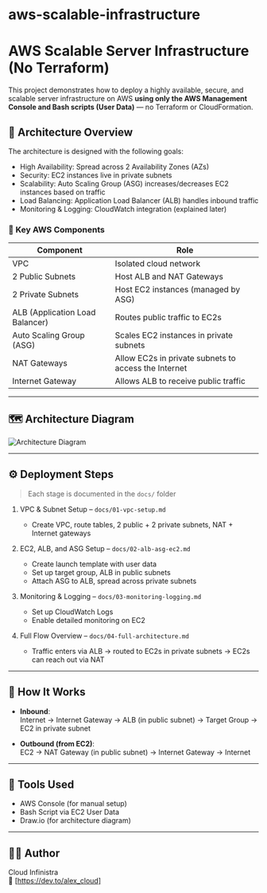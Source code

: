 # aws-scalable-infrastructure

# AWS Scalable Server Infrastructure (No Terraform)

This project demonstrates how to deploy a highly available, secure, and scalable server infrastructure on AWS **using only the AWS Management Console and Bash scripts (User Data)** — no Terraform or CloudFormation.

## 🧱 Architecture Overview

The architecture is designed with the following goals:
- High Availability: Spread across 2 Availability Zones (AZs)
- Security: EC2 instances live in private subnets
- Scalability: Auto Scaling Group (ASG) increases/decreases EC2 instances based on traffic
- Load Balancing: Application Load Balancer (ALB) handles inbound traffic
- Monitoring & Logging: CloudWatch integration (explained later)

### 🔧 Key AWS Components
| Component          | Role                                                   |
|--------------------|--------------------------------------------------------|
| VPC          | Isolated cloud network                                 |
| 2 Public Subnets | Host ALB and NAT Gateways                            |
| 2 Private Subnets | Host EC2 instances (managed by ASG)                 |
| ALB (Application Load Balancer) | Routes public traffic to EC2s       |
| Auto Scaling Group (ASG) | Scales EC2 instances in private subnets     |
| NAT Gateways   | Allow EC2s in private subnets to access the Internet   |
| Internet Gateway | Allows ALB to receive public traffic                 |

---

## 🗺️ Architecture Diagram

![Architecture Diagram](./architecture/VPC%20SET%20UP.drawio.png)

---

## ⚙️ Deployment Steps

> Each stage is documented in the `docs/` folder

1. VPC & Subnet Setup – `docs/01-vpc-setup.md`  
   - Create VPC, route tables, 2 public + 2 private subnets, NAT + Internet gateways

2. EC2, ALB, and ASG Setup – `docs/02-alb-asg-ec2.md`  
   - Create launch template with user data  
   - Set up target group, ALB in public subnets  
   - Attach ASG to ALB, spread across private subnets

3. Monitoring & Logging – `docs/03-monitoring-logging.md`  
   - Set up CloudWatch Logs  
   - Enable detailed monitoring on EC2

4. Full Flow Overview – `docs/04-full-architecture.md`  
   - Traffic enters via ALB → routed to EC2s in private subnets → EC2s can reach out via NAT

---

## 🚀 How It Works

- **Inbound**:  
  Internet → Internet Gateway → ALB (in public subnet) → Target Group → EC2 in private subnet

- **Outbound (from EC2)**:  
  EC2 → NAT Gateway (in public subnet) → Internet Gateway → Internet

---

## 🧰 Tools Used

- AWS Console (for manual setup)
- Bash Script via EC2 User Data
- Draw.io (for architecture diagram)

---

## 👨‍💻 Author

Cloud Infinistra  
📘 [https://dev.to/alex_cloud]  





